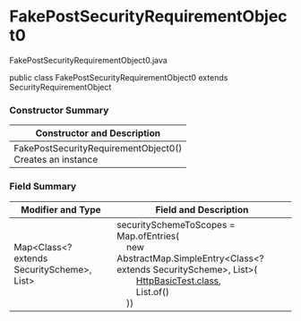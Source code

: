 # FakePostSecurityRequirementObject0
FakePostSecurityRequirementObject0.java

public class FakePostSecurityRequirementObject0
extends SecurityRequirementObject

### Constructor Summary
| Constructor and Description |
| --------------------------- |
| FakePostSecurityRequirementObject0()<br>Creates an instance |

### Field Summary
| Modifier and Type | Field and Description |
| ----------------- | --------------------- |
| Map<Class<? extends SecurityScheme>, List<String>> | securitySchemeToScopes = Map.ofEntries(<br>&nbsp;&nbsp;&nbsp;&nbsp;new AbstractMap.SimpleEntry<Class<? extends SecurityScheme>, List<String>>(<br>&nbsp;&nbsp;&nbsp;&nbsp;&nbsp;&nbsp;&nbsp;&nbsp;[HttpBasicTest.class](../../../../components/securityschemes/HttpBasicTest.md),<br>&nbsp;&nbsp;&nbsp;&nbsp;&nbsp;&nbsp;&nbsp;&nbsp;List.of()<br>&nbsp;&nbsp;&nbsp;&nbsp;)) |

